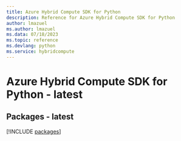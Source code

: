 ```yaml
---
title: Azure Hybrid Compute SDK for Python
description: Reference for Azure Hybrid Compute SDK for Python
author: lmazuel
ms.author: lmazuel
ms.data: 07/18/2023
ms.topic: reference
ms.devlang: python
ms.service: hybridcompute
---
```

# Azure Hybrid Compute SDK for Python - latest
## Packages - latest
[!INCLUDE [packages](hybrid-compute-index.md)]